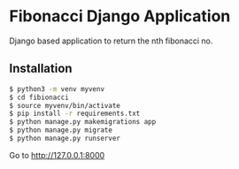 # Fibonacci Django Application
Django based application to return the nth fibonacci no.

## Installation

```sh
$ python3 -m venv myvenv
$ cd fibionacci
$ source myvenv/bin/activate
$ pip install -r requirements.txt
$ python manage.py makemigrations app
$ python manage.py migrate
$ python manage.py runserver
```
Go to http://127.0.0.1:8000
